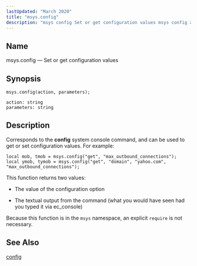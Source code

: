 ```yaml
---
lastUpdated: "March 2020"
title: "msys.config"
description: "msys config Set or get configuration values msys config action parameters Corresponds to the config system console command and can be used to get or set configuration values For example This function returns two values The value of the configuration option The textual output from the command what you would..."
---
```


<a name="lua.ref.msys.config"></a> 
## Name

msys.config — Set or get configuration values

<a name="idp24419360"></a> 
## Synopsis

`msys.config(action, parameters);`

```
action: string
parameters: string
```
<a name="idp24422064"></a> 
## Description

Corresponds to the **config** system console command, and can be used to get or set configuration values. For example:

```
local mob, tmob = msys.config("get", "max_outbound_connections");
local ymob, tymob = msys.config("get", "domain", "yahoo.com", "max_outbound_connections");
```

This function returns two values:

*   The value of the configuration option

*   The textual output from the command (what you would have seen had you typed it via ec_console)

Because this function is in the `msys` namespace, an explicit `require` is not necessary.

<a name="idp24428560"></a> 
## See Also

[config](/momentum/3/3-reference/3-reference-console-commands-config)